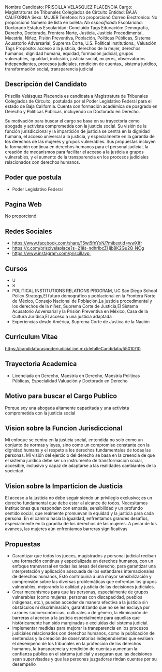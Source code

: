 Nombre Candidato: PRISCILLA VELASQUEZ PLACENCIA
Cargo: Magistraturas de Tribunales Colegiados de Circuito
Entidad: BAJA CALIFORNIA
Sexo: MUJER
Telefono: No proporcionó
Correo Electronico: No proporcionó
Numero de lista en boleta: *No especificado*
Escolaridad: Doctorado
Estatus Escolaridad: Concluido
Tags Educación: Demografía, Derecho, Doctorado, Frontera Norte, Justicia, Justicia Procedimental, Maestría, Niñez, Pisión Preventiva, Población, Políticas Públicas, Sistema Acusatorio Adversarial, Suprema Corte, U.S. Political Institutions., Valuación
Tags Propósito: acceso a la justicia, derechos de la mujer, derechos humanos, dignidad humana, equidad, formación judicial, grupos vulnerables, igualdad, inclusión, justicia social, mujeres, observatorios independientes, procesos judiciales, rendición de cuentas., sistema jurídico, transformación social, transparencia judicial


## Descripción del Candidato 

Priscilla Velásquez Placencia es candidata a Magistratura de Tribunales Colegiados de Circuito, postulada por el Poder Legislativo Federal para el estado de Baja California. Cuenta con formación académica de posgrado en Derecho y Políticas Públicas, incluyendo un Doctorado en Derecho.

Su motivación para buscar el cargo se basa en su trayectoria como abogada y activista comprometida con la justicia social. Su visión de la función jurisdiccional y la impartición de justicia se centra en la dignidad humana, el acceso universal a la justicia, y especialmente en la garantía de los derechos de las mujeres y grupos vulnerables. Sus propuestas incluyen la formación continua en derechos humanos para el personal judicial, la creación de mecanismos para facilitar el acceso a la justicia a grupos vulnerables, y el aumento de la transparencia en los procesos judiciales relacionados con derechos humanos.


## Poder que postula

- Poder Legislativo Federal


## Pagina Web

No proporcionó


## Redes Sociales

- https://www.facebook.com/share/15wt5fnYxN/?mibextid=wwXIfr
- https://x.com/priscivelaplace?s=21&t=ndhrIbcZHjb8K2Gu2Q-NCg
- https://www.instagram.com/priscillavp_


## Cursos

- U
- S
- POLITICAL INSTITUTIONS RELATIONS PROGRAM, UC San Diego School    Policy   Strategy,El futuro demográfico y poblacional en la Frontera Norte de México, Consejo Nacional de Población,La justicia procedimental y los derechos de la niñez, Suprema Corte de Justicia,El Sistema Acusatorio Adversarial y la Prisión Preventiva en México, Casa de la Cultura Jurídica,El acceso a una justicia adaptada
- Experiencias desde América, Suprema Corte de Justica de la Nación


## Curriculum Vitae

https://candidaturaspoderjudicial.ine.mx/detalleCandidato/55010/10


## Trayectoria Academica

- Licenciada en Derecho, Maestría en Derecho, Maestría Políticas Públicas, Especialidad Valuación y Doctorado en Derecho


## Motivo para buscar el Cargo Publico

Porque soy una abogada altamente capacitada y una activista comprometida con la justicia social


## Vision sobre la Funcion Jurisdiccional

Mi enfoque se centra en la justicia social, entendida no solo como un conjunto de normas y leyes, sino como un compromiso constante con la dignidad humana y el respeto a los derechos fundamentales de todas las personas. Mi visión del ejercicio del derecho se basa en la creencia de que el sistema jurídico debe ser un instrumento de transformación social, accesible, inclusivo y capaz de adaptarse a las realidades cambiantes de la sociedad.


## Vision sobre la Imparticion de Justicia

El acceso a la justicia no debe seguir siendo un privilegio exclusivo; es un derecho fundamental que debe estar al alcance de todos. Necesitamos instituciones que respondan con empatía, sensibilidad y un profundo sentido social, que realmente promuevan la equidad y la justicia para cada persona. En el camino hacia la igualdad, enfrentamos grandes desafíos, especialmente en la garantía de los derechos de las mujeres. A pesar de los avances, las mujeres aún enfrentamos barreras significativas.


## Propuestas

- Garantizar que todos los jueces, magistrados y personal judicial reciban una formación continua y especializada en derechos humanos, con un enfoque transversal en todas las áreas del derecho, para garantizar una interpretación y aplicación adecuada de los estándares internacionales de derechos humanos, Esto contribuiría a una mayor sensibilización y comprensión sobre las diversas problemáticas que enfrentan los grupos vulnerables, mejorando la calidad y justicia de las decisiones judiciales.
- Crear mecanismos para que las personas, especialmente de grupos vulnerables (como mujeres, personas con discapacidad, pueblos indígenas, etc.), puedan acceder de manera efectiva a la justicia sin obstáculos ni discriminación, garantizando que no se les excluya por razones socioeconómicas, culturales o de género, la eliminación de barreras al acceso a la justicia especialmente para aquellas que históricamente han sido marginadas o excluidas del sistema judicial.
- Implementar medidas para mejorar la transparencia en los procesos judiciales relacionados con derechos humanos, como la publicación de sentencias y la creación de observatorios independientes que evalúen el desempeño de los tribunales en la protección de los derechos humanos, la transparencia y rendición de cuentas aumentan la confianza pública en el sistema judicial y aseguran que las decisiones sean supervisadas y que las personas juzgadoras rindan cuentas por su desempeño

